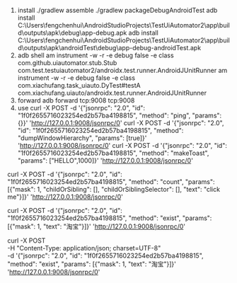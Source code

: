 1. install
   ./gradlew assemble
   ./gradlew packageDebugAndroidTest
    adb install C:\Users\fengchenhui\AndroidStudioProjects\TestUiAutomator2\app\build\outputs\apk\debug\app-debug.apk
    adb install C:\Users\fengchenhui\AndroidStudioProjects\TestUiAutomator2\app\build\outputs\apk\androidTest\debug\app-debug-androidTest.apk
2. adb shell
am instrument -w -r -e debug false -e class com.github.uiautomator.stub.Stub com.test.testuiautomator2/androidx.test.runner.AndroidJUnitRunner
am instrument -w -r -e debug false -e class com.xiachufang.task_uiauto.DyTest#testA com.xiachufang.uiauto/androidx.test.runner.AndroidJUnitRunner
3. forward
adb forward tcp:9008 tcp:9008
4. use
curl -X POST -d '{"jsonrpc": "2.0", "id": "1f0f2655716023254ed2b57ba4198815", "method": "ping", "params": {}}' 'http://127.0.0.1:9008/jsonrpc/0'
curl -X POST -d '{"jsonrpc": "2.0", "id": "1f0f2655716023254ed2b57ba4198815", "method": "dumpWindowHierarchy", "params": [true]}' 'http://127.0.0.1:9008/jsonrpc/0'
curl -X POST -d '{"jsonrpc": "2.0", "id": "1f0f2655716023254ed2b57ba4198815", "method": "makeToast", "params": ["HELLO",1000]}' 'http://127.0.0.1:9008/jsonrpc/0'

curl -X POST -d '{"jsonrpc": "2.0", "id": "1f0f2655716023254ed2b57ba4198815", "method": "count", "params": [{"mask": 1, "childOrSibling": [], "childOrSiblingSelector": [], "text": "click me"}]}' 'http://127.0.0.1:9008/jsonrpc/0'

curl -X POST -d '{"jsonrpc": "2.0", "id": "1f0f2655716023254ed2b57ba4198815", "method": "exist", "params": [{"mask": 1, "text": "淘宝"}]}' 'http://127.0.0.1:9008/jsonrpc/0'


curl -X POST \
-H "Content-Type: application/json; charset=UTF-8" \
-d '{"jsonrpc": "2.0", "id": "1f0f2655716023254ed2b57ba4198815", "method": "exist", "params": [{"mask": 1, "text": "淘宝"}]}' \
'http://127.0.0.1:9008/jsonrpc/0'
